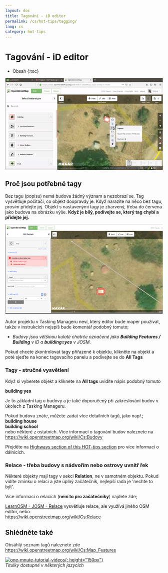 ```yaml
---
layout: doc
title: Tagování - iD editor
permalink: /cs/hot-tips/tagging/
lang: cs
category: hot-tips
---
```


Tagování - iD editor
============

- Obsah
{:toc}

![tagging][]


Proč jsou potřebné tagy
-------------------

Bez tagu (popisu) nemá budova žádný význam a nezobrazí se. Tag vysvětluje počítači, co objekt doopravdy je. Když narazíte na něco bez tagu, prosím přidejte jej. Objekt s nastavenými tagy je zbarvený, třeba do červena jako budova na obrázku výše. **Když je bílý, podívejte se, který tag chybí a přidejte jej.**  

![tagged-building][]  

Autor projektu v Tasking Manageru neví, který editor bude maper používat, takže v instrukcích nejspíš bude komentář podobný tomuto;  

- *Budovy jsou většinou kulaté chatrče označené jako **Building Features / Building** v iD a **building=yes** v JOSM.*  

Pokud chcete zkontrolovat tagy přiřazené k objektu, klikněte na objekt a poté sjeďte na konec tagovacího panelu a podívejte se do **All Tags**

### Tagy - stručné vysvětlení ###

Když si vyberete objekt a kliknete na **All tags** uvidíte nápis podobný tomuto  

**building    yes**  

Je to základní tag u budovy a je také doporučený při zakreslování budov v úkolech z Tasking Manageru.  

Pokud budovu znáte, můžete zadat více detailních tagů, jako např.;  
  **building house**  
  **building school**  
nebo některé z ostatních. Více informací o tagování budov naleznete na <https://wiki.openstreetmap.org/wiki/Cs:Budovy>  

Přejděte na [Highways section of this HOT-tips section](/en/hot-tips/highways/) pro více informací o dálnicích.  

### Relace - třeba budovy s nádvořím nebo ostrovy uvnitř řek ###

Některé objekty mají tagy v sekci **Relation**, ne v samotném objektu. Pokud vidíte zmínku o relaci a jste úplný začátečník, nejlepší rada je 'nechte to být'.  

Více informací o relacích (**není to pro začátečníky**) najdete zde;  

[LearnOSM - JOSM - Relace](/en/josm/josm-relations/) vysvětluje relace, ale využívá jiného OSM editor, nebo  
<https://wiki.openstreetmap.org/wiki/Cs:Relace>

Shlédněte také  
---------

Obsáhlý seznam tagů naleznete zde <https://wiki.openstreetmap.org/wiki/Cs:Map_Features>  

[![one-mnute-tutorial-videos]{: height="150px"}](https://www.youtube.com/playlist?list=PLb9506_-6FMHZ3nwn9heri3xjQKrSq1hN "Humanitarian OpenStreetMap Team - One minute Tutorial Videos")  
*Titulky dostupné v některých jazycích*  





[tagging]:/images/hot-tips/tagging.gif
[keymon]:/images/hot-tips/keymon.png
[tagged-building]:/images/hot-tips/tagged-building.png
[one-mnute-tutorial-videos]: /images/hot-tips/one-mnute-tutorial-videos.png "Humanitarian OpenStreetMap Team One-Minute Tutorial Videos"